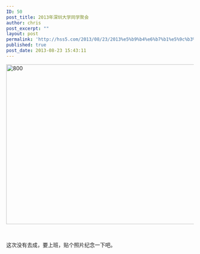 ```yaml
---
ID: 50
post_title: 2013年深圳大学同学聚会
author: chris
post_excerpt: ""
layout: post
permalink: 'http://hss5.com/2013/08/23/2013%e5%b9%b4%e6%b7%b1%e5%9c%b3%e5%a4%a7%e5%ad%a6%e5%90%8c%e5%ad%a6%e8%81%9a%e4%bc%9a/'
published: true
post_date: 2013-08-23 15:43:11
---
```

<p><a href="http://blog.8toy.com/wp-content/uploads/2013/08/800.jpg"><img style="background-image: none; border-bottom: 0px; border-left: 0px; padding-left: 0px; padding-right: 0px; display: inline; border-top: 0px; border-right: 0px; padding-top: 0px" title="800" border="0" alt="800" src="http://blog.8toy.com/wp-content/uploads/2013/08/800_thumb.jpg" width="642" height="429"></a></p> <p>&nbsp;</p> <p>这次没有去成，要上班，贴个照片纪念一下吧。</p>